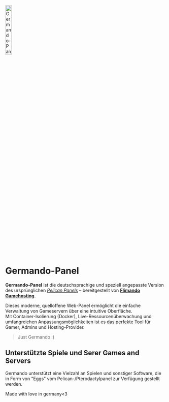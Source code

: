 <img width="20%" src="https://flimando.com/logo.png" alt="Germando-Panel Logo">

# Germando-Panel

**Germando-Panel** ist die deutschsprachige und speziell angepasste Version des ursprünglichen [*Pelican Panels*](https://github.com/pelican-dev/panel) – bereitgestellt von [**Flimando Gamehosting**](https://flimando.com/).

Dieses moderne, quelloffene Web-Panel ermöglicht die einfache Verwaltung von Gameservern über eine intuitive Oberfläche.  
Mit Container-Isolierung (Docker), Live-Ressourcenüberwachung und umfangreichen Anpassungsmöglichkeiten ist es das perfekte Tool für Gamer, Admins und Hosting-Provider.

> Just Germando :)

## Unterstützte Spiele und Serer Games and Servers

Germando unterstützt eine Vielzahl an Spielen und sonstiger Software, die in Form von "Eggs" vom Pelican-/Pterodactylpanel zur Verfügung gestellt werden.

Made with love in germany<3
